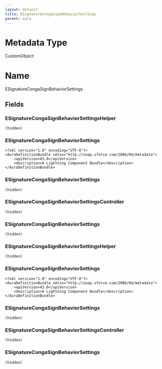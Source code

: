 ```yaml
---
layout: default
title: ESignatureCongaSignBehaviorSettings
parent: aura
---
```

# Metadata Type
CustomObject

# Name
ESignatureCongaSignBehaviorSettings
## Fields
### ESignatureCongaSignBehaviorSettingsHelper

```
(hidden)
```
### ESignatureCongaSignBehaviorSettings

```
<?xml version="1.0" encoding="UTF-8"?>
<AuraDefinitionBundle xmlns="http://soap.sforce.com/2006/04/metadata">
    <apiVersion>43.0</apiVersion>
    <description>A Lightning Component Bundle</description>
</AuraDefinitionBundle>
```
### ESignatureCongaSignBehaviorSettings

```
(hidden)
```
### ESignatureCongaSignBehaviorSettingsController

```
(hidden)
```
### ESignatureCongaSignBehaviorSettings

```
(hidden)
```
### ESignatureCongaSignBehaviorSettingsHelper

```
(hidden)
```
### ESignatureCongaSignBehaviorSettings

```
<?xml version="1.0" encoding="UTF-8"?>
<AuraDefinitionBundle xmlns="http://soap.sforce.com/2006/04/metadata">
    <apiVersion>43.0</apiVersion>
    <description>A Lightning Component Bundle</description>
</AuraDefinitionBundle>
```
### ESignatureCongaSignBehaviorSettings

```
(hidden)
```
### ESignatureCongaSignBehaviorSettingsController

```
(hidden)
```
### ESignatureCongaSignBehaviorSettings

```
(hidden)
```
